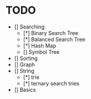 # TODO
- [] Searching
    - [*] Binary Search Tree
    - [*] Balanced Search Tree
    - [*] Hash Map 
    - [] Symbol Tree
- [] Sorting
- [] Graph 
- [] String 
    - [*] trie
    - [*] ternary search tries
- [] Basics
